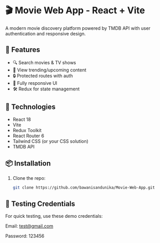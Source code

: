 # 🎬 Movie Web App - React + Vite

A modern movie discovery platform powered by TMDB API with user authentication and responsive design.

## 🚀 Features
- 🔍 Search movies & TV shows
- 🎥 View trending/upcoming content
- 🔒 Protected routes with auth
- 📱 Fully responsive UI
- 🛠 Redux for state management

## 🔧 Technologies
- React 18
- Vite
- Redux Toolkit
- React Router 6
- Tailwind CSS (or your CSS solution)
- TMDB API

## 📦 Installation
1. Clone the repo:
   ```bash
   git clone https://github.com/bawanisandunika/Movie-Web-App.git

 ##  🔐 Testing Credentials
For quick testing, use these demo credentials:

Email: test@gmail.com

Password: 123456
